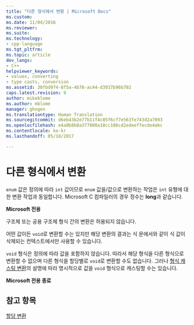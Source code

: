 ```yaml
---
title: "다른 형식에서 변환 | Microsoft Docs"
ms.custom: 
ms.date: 11/04/2016
ms.reviewer: 
ms.suite: 
ms.technology:
- cpp-language
ms.tgt_pltfrm: 
ms.topic: article
dev_langs:
- C++
helpviewer_keywords:
- values, converting
- type casts, conversion
ms.assetid: 30fbd974-8f5a-4b70-ac44-d3937b96b702
caps.latest.revision: 9
author: mikeblome
ms.author: mblome
manager: ghogen
ms.translationtype: Human Translation
ms.sourcegitcommit: d6eb43b2e77b11f4c85f6cf7e563fe743d2a7093
ms.openlocfilehash: e4a0b8b8a377808a18cc106cd2edeef7ecde4abc
ms.contentlocale: ko-kr
ms.lasthandoff: 05/18/2017

---
```

# <a name="conversions-from-other-types"></a>다른 형식에서 변환
`enum` 값은 정의에 따라 `int` 값이므로 `enum` 값을/값으로 변환하는 작업은 `int` 유형에 대한 변환 작업과 동일합니다. Microsoft C 컴파일러의 경우 정수는 **long**과 같습니다.  
  
 **Microsoft 전용**  
  
 구조체 또는 공용 구조체 형식 간의 변환은 허용되지 않습니다.  
  
 어떤 값이든 `void`로 변환할 수는 있지만 해당 변환의 결과는 식 문에서와 같이 식 값이 삭제되는 컨텍스트에서만 사용할 수 있습니다.  
  
 `void` 형식은 정의에 따라 값을 포함하지 않습니다. 따라서 해당 형식을 다른 형식으로 변환할 수 없으며 다른 형식을 할당별로 `void`로 변환할 수도 없습니다. 그러나 [형식 캐스팅 변환](../c-language/type-cast-conversions.md)의 설명에 따라 명시적으로 값을 `void` 형식으로 캐스팅할 수는 있습니다.  
  
 **Microsoft 전용 종료**  
  
## <a name="see-also"></a>참고 항목  
 [할당 변환](../c-language/assignment-conversions.md)
